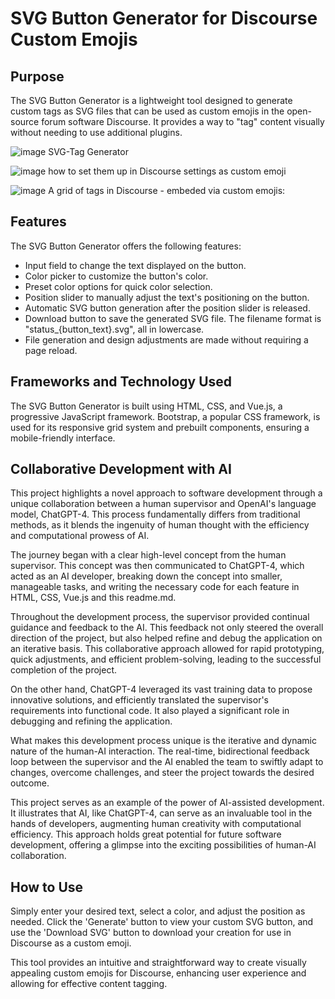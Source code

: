 # SVG Button Generator for Discourse Custom Emojis

## Purpose

The SVG Button Generator is a lightweight tool designed to generate custom tags as SVG files that can be used as custom emojis in the open-source forum software Discourse. It provides a way to "tag" content visually without needing to use additional plugins.

![image](https://github.com/rstockm/svg-tags/assets/3195116/f22d7f38-8b91-41a4-a013-d0feb589b831)
SVG-Tag Generator

![image](https://github.com/rstockm/svg-tags/assets/3195116/51d1368a-2404-4301-988f-06be84b65154)
how to set them up in Discourse settings as custom emoji

![image](https://github.com/rstockm/svg-tags/assets/3195116/416b4230-375d-4ef1-b155-b8681136d8fa)
A grid of tags in Discourse - embeded via custom emojis:



## Features

The SVG Button Generator offers the following features:

- Input field to change the text displayed on the button.
- Color picker to customize the button's color.
- Preset color options for quick color selection.
- Position slider to manually adjust the text's positioning on the button.
- Automatic SVG button generation after the position slider is released.
- Download button to save the generated SVG file. The filename format is "status_{button_text}.svg", all in lowercase.
- File generation and design adjustments are made without requiring a page reload.

## Frameworks and Technology Used

The SVG Button Generator is built using HTML, CSS, and Vue.js, a progressive JavaScript framework. Bootstrap, a popular CSS framework, is used for its responsive grid system and prebuilt components, ensuring a mobile-friendly interface.

## Collaborative Development with AI

This project highlights a novel approach to software development through a unique collaboration between a human supervisor and OpenAI's language model, ChatGPT-4. This process fundamentally differs from traditional methods, as it blends the ingenuity of human thought with the efficiency and computational prowess of AI.

The journey began with a clear high-level concept from the human supervisor. This concept was then communicated to ChatGPT-4, which acted as an AI developer, breaking down the concept into smaller, manageable tasks, and writing the necessary code for each feature in HTML, CSS, Vue.js and this readme.md.

Throughout the development process, the supervisor provided continual guidance and feedback to the AI. This feedback not only steered the overall direction of the project, but also helped refine and debug the application on an iterative basis. This collaborative approach allowed for rapid prototyping, quick adjustments, and efficient problem-solving, leading to the successful completion of the project.

On the other hand, ChatGPT-4 leveraged its vast training data to propose innovative solutions, and efficiently translated the supervisor's requirements into functional code. It also played a significant role in debugging and refining the application.

What makes this development process unique is the iterative and dynamic nature of the human-AI interaction. The real-time, bidirectional feedback loop between the supervisor and the AI enabled the team to swiftly adapt to changes, overcome challenges, and steer the project towards the desired outcome.

This project serves as an example of the power of AI-assisted development. It illustrates that AI, like ChatGPT-4, can serve as an invaluable tool in the hands of developers, augmenting human creativity with computational efficiency. This approach holds great potential for future software development, offering a glimpse into the exciting possibilities of human-AI collaboration.


## How to Use

Simply enter your desired text, select a color, and adjust the position as needed. Click the 'Generate' button to view your custom SVG button, and use the 'Download SVG' button to download your creation for use in Discourse as a custom emoji.

This tool provides an intuitive and straightforward way to create visually appealing custom emojis for Discourse, enhancing user experience and allowing for effective content tagging.
